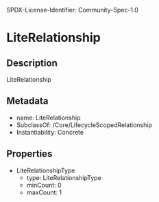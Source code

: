 SPDX-License-Identifier: Community-Spec-1.0

# LiteRelationship

## Description

LiteRelationship 

## Metadata

- name: LiteRelationship
- SubclassOf: /Core/LifecycleScopedRelationship
- Instantiability: Concrete

## Properties

- LiteRelationshipType
  - type: LiteRelationshipType
  - minCount: 0
  - maxCount: 1
